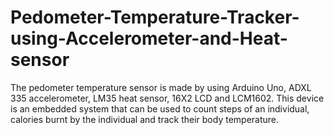 # Pedometer-Temperature-Tracker-using-Accelerometer-and-Heat-sensor

The pedometer temperature sensor is made by using Arduino Uno, ADXL 335 accelerometer, LM35 heat sensor, 16X2 LCD and LCM1602. This device is an embedded system that can be used to count steps of an individual, calories burnt by the individual and track their body temperature.
